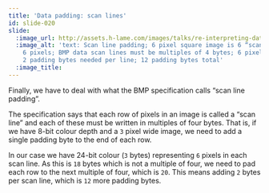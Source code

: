 ```yaml
---
title: 'Data padding: scan lines'
id: slide-020
slide:
  :image_url: http://assets.h-lame.com/images/talks/re-interpreting-data/lrug-jan-2020/slides/020.png
  :image_alt: 'text: Scan line padding; 6 pixel square image is 6 “scan lines” of
    6 pixels; BMP data scan lines must be multiples of 4 bytes; 6 pixels = 18 bytes;
    2 padding bytes needed per line; 12 padding bytes total'
  :image_title:
---
```

Finally, we have to deal with what the BMP specification calls “scan line padding”.

The specification says that each row of pixels in an image is called a “scan line” and each of these must be written in multiples of four bytes.  That is, if we have 8-bit colour depth and a `3` pixel wide image, we need to add a single padding byte to the end of each row.

In our case we have 24-bit colour (`3` bytes) representing `6` pixels in each scan line.  As this is `18` bytes which is not a multiple of four, we need to pad each row to the next multiple of four, which is `20`.  This means adding `2` bytes per scan line, which is `12` more padding bytes.
